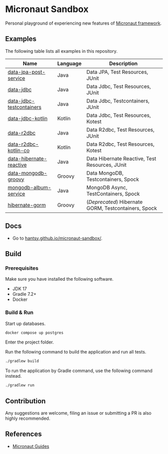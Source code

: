 # Micronaut Sandbox

Personal playground of experiencing new features of [Micronaut framework](https://micronaut.io).


## Examples 

The following table lists all examples in this repository.

| Name | Language | Description|
|------|----------|------------|
| [data-jpa-post-service](https://github.com/hantsy/micronaut-sandbox/tree/master/data-jpa-post-service)| Java | Data JPA, Test Resources, JUnit|
| [data-jdbc](https://github.com/hantsy/micronaut-sandbox/tree/master/data-jdbc)| Java | Data Jdbc, Test Resources, JUnit|
| [data-jdbc-testcontainers](https://github.com/hantsy/micronaut-sandbox/tree/master/data-jdbc-testcontainers)| Java | Data Jdbc, Testcontainers, JUnit|
| [data-jdbc-kotlin](https://github.com/hantsy/micronaut-sandbox/tree/master/data-jdbc)| Kotlin | Data Jdbc, Test Resources, Kotest|
| [data-r2dbc](https://github.com/hantsy/micronaut-sandbox/tree/master/data-r2dbc)| Java | Data R2dbc, Test Resources, JUnit|
| [data-r2dbc-kotlin-co](https://github.com/hantsy/micronaut-sandbox/tree/master/data-r2dbc-kotlin-co)| Kotlin | Data R2dbc, Test Resources, Kotest|
| [data-hibernate-reactive](https://github.com/hantsy/micronaut-sandbox/tree/master/data-hibernate-reactive)| Java | Data Hibernate Reactive, Test Resources, JUnit|
| [data-mongodb-groovy](https://github.com/hantsy/micronaut-sandbox/tree/master/data-mongodb-groovy)| Groovy | Data MongoDB, Testcontainers, Spock|
| [mongodb-album-service](https://github.com/hantsy/micronaut-sandbox/tree/master/mongodb-album-service)| Java | MongoDB Async, TestContainers, Spock|
| [hibernate-gorm](https://github.com/hantsy/micronaut-sandbox/tree/master/hibernate-gorm)| Groovy |(*Deprecated*) Hibernate GORM, Testcontainers, Spock|
## Docs

* Go to [hantsy.github.io/micronaut-sandbox/](https://hantsy.github.io/micronaut-sandbox/).


## Build

### Prerequisites

Make sure you have installed the following software.

* JDK 17 
* Gradle 7.2+ 
* Docker

### Build & Run

Start up databases.

```bash 
docker compose up postgres
```

Enter the project folder. 

Run the following command to build the application and run all tests.

```bash
./gradlew build
```

To run the application by Gradle command, use the following command instead.

```bash 
./gradlew run 
```

## Contribution

Any suggestions are welcome, filing an issue or submitting a PR is also highly recommended.

## References

* [Micronaut Guides](https://docs.micronaut.io/latest/guide/index.html/)

